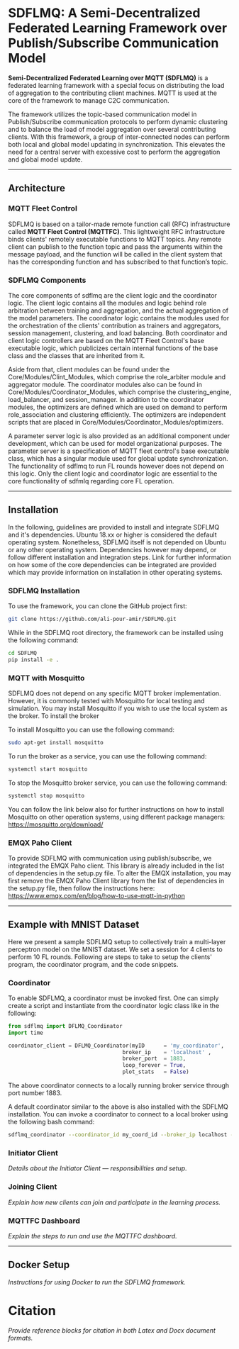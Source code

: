 # SDFLMQ: A Semi-Decentralized Federated Learning Framework over Publish/Subscribe Communication Model

**Semi-Decentralized Federated Learning over MQTT (SDFLMQ)** is a federated learning framework with a special focus on distributing the load of aggregation to the contributing client machines. MQTT is used at the core of the framework to manage C2C communication.

The framework utilizes the topic-based communication model in Publish/Subscribe communication protocols to perform dynamic clustering and to balance the load of model aggregation over several contributing clients. With this framework, a group of inter-connected nodes can perform both local and global model updating in synchronization. This elevates the need for a central server with excessive cost to perform the aggregation and global model update.

---

## Architecture

### MQTT Fleet Control

SDFLMQ is based on a tailor-made remote function call (RFC) infrastructure called **MQTT Fleet Control (MQTTFC)**. This lightweight RFC infrastructure binds clients' remotely executable functions to MQTT topics. Any remote client can publish to the function topic and pass the arguments within the message payload, and the function will be called in the client system that has the corresponding function and has subscribed to that function’s topic.

### SDFLMQ Components

The core components of sdflmq are the client logic and the coordinator logic. The client logic contains all the modules and logic behind role arbitration between training and aggregation, and the actual aggregation of the model parameters. The coordinator logic contains the modules used for the orchestration of the clients' contribution as trainers and aggregators, session management, clustering, and load balancing. Both coordinator and client logic controllers are based on the MQTT Fleet Control's base executable logic, which publicizes certain internal functions of the base class and the classes that are inherited from it. 

Aside from that, client modules can be found under the Core/Modules/Clint_Modules, which comprise the role_arbiter module and aggregator module. The coordinator modules also can be found  in Core/Modules/Coordinator_Modules, which comprise the clustering_engine, load_balancer, and session_manager. In addition to the coordinator modules, the optimizers are defined which are used on demand to perform role_association and clustering efficiently. The optimizers are independent scripts that are placed in Core/Modules/Coordinator_Modules/optimizers.

A parameter server logic is also provided as an additional component under development, which can be used for model organizational purposes. The parameter server is a specification of MQTT fleet control's base executable class, which has a singular module used for global update synchronization. The functionality of sdflmq to run FL rounds however does not depend on this logic. Only the client logic and coordinator logic are essential to the core functionality of sdfmlq regarding core FL operation.

---

## Installation
In the following, guidelines are provided to install and integrate SDFLMQ and it's dependencies. Ubuntu 18.xx or higher is considered the default operating system. Nonetheless, SDFLMQ itself is not depended on Ubuntu or any other operating system. Dependencies however may depend, or follow different installation and integration steps. Link for further information on how some of the core dependencies can be integrated are provided which may provide information on installation in other operating systems.

### SDFLMQ Installation

To use the framework, you can clone the GitHub project first:

```bash
git clone https://github.com/ali-pour-amir/SDFLMQ.git
```

While in the SDFLMQ root directory, the framework can be installed using the following command:

```bash
cd SDFLMQ
pip install -e .
```

### MQTT with Mosquitto

SDFLMQ does not depend on any specific MQTT broker implementation. However, it is commonly tested with Mosquitto for local testing and simulation. 
You may install Mosquitto if you wish to use the local system as the broker. To install the broker 

To install Mosquitto you can use the following command:

```bash
sudo apt-get install mosquitto
```
To run the broker as a service, you can use the following command:

```bash
systemctl start mosquitto
```

To stop the Mosquitto broker service, you can use the following command:

```bash
systemctl stop mosquitto
```

You can follow the link below also for further instructions on how to install Mosquitto on other operation systems, using different package managers:
https://mosquitto.org/download/

### EMQX Paho Client

To provide SDFLMQ with communication using publish/subscribe, we integrated the EMQX Paho client. This library is already included in the list of dependencies in the setup.py file.
To alter the EMQX installation, you may first remove the EMQX Paho Client library from the list of dependencies in the setup.py file, then follow the instructions here:
https://www.emqx.com/en/blog/how-to-use-mqtt-in-python

---

## Example with MNIST Dataset

Here we present a sample SDFLMQ setup to collectively train a multi-layer perceptron model on the MNIST dataset. We set a session for 4 clients to perform 10 FL rounds. Following are steps to take to setup the clients' program, the coordinator program, and the code snippets.

### Coordinator

To enable SDFLMQ, a coordinator must be invoked first. One can simply create a script and instantiate from the coordinator logic class like in the following:

```python
from sdflmq import DFLMQ_Coordinator
import time

coordinator_client = DFLMQ_Coordinator(myID      = 'my_coordinator',
                                    broker_ip    = 'localhost' ,
                                    broker_port  = 1883,
                                    loop_forever = True,
                                    plot_stats   = False)

```

The above coordinator connects to a locally running broker service through port number 1883.

A default coordinator similar to the above is also installed with the SDFLMQ installation. You can invoke a coordinator to connect to a local broker using the following bash command:

```bash
sdflmq_coordinator --coordinator_id my_coord_id --broker_ip localhost --broker_port 1883
```

### Initiator Client

*Details about the Initiator Client — responsibilities and setup.*

### Joining Client

*Explain how new clients can join and participate in the learning process.*

### MQTTFC Dashboard

*Explain the steps to run and use the MQTTFC dashboard.*

---

## Docker Setup

*Instructions for using Docker to run the SDFLMQ framework.*

# Citation

*Provide reference blocks for citation in both Latex and Docx document formats.*
